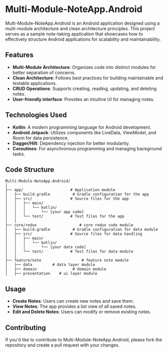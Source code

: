 # Multi-Module-NoteApp.Android

Multi-Module-NoteApp.Android is an Android application designed using a multi-module architecture and clean architecture principles. This project serves as a sample note-taking application that showcases how to effectively structure Android applications for scalability and maintainability.

## Features

- **Multi-Module Architecture**: Organizes code into distinct modules for better separation of concerns.
- **Clean Architecture**: Follows best practices for building maintainable and testable applications.
- **CRUD Operations**: Supports creating, reading, updating, and deleting notes.
- **User-friendly interface**: Provides an intuitive UI for managing notes.

## Technologies Used

- **Kotlin**: A modern programming language for Android development.
- **Android Jetpack**: Utilizes components like LiveData, ViewModel, and Room for data persistence.
- **Dagger/Hilt**: Dependency injection for better modularity.
- **Coroutines**: For asynchronous programming and managing background tasks.


## Code Structure

```
Multi-Module-NoteApp.Android/
│
├── app/                     # Application module
│   ├── build.gradle          # Gradle configuration for the app
│   ├── src/                 # Source files for the app
│   │   ├── main/
│   │   │   └── kotlin/
│   │   │       └── [your app code]
│   │   └── test/            # Test files for the app
│   │
├── core/redux                   # core redux code module
│   ├── build.gradle          # Gradle configuration for data module
│   ├── src/                 # Source files for data handling
│   │   ├── main/
│   │   │   └── kotlin/
│   │   │       └── [your data code]
│   │   └── test/            # Test files for data module
│   │
├── feature/note                  # feature note module
│   ├── data         # data layer module
│   ├── domain                # domain module
│   ├── presentation    # ui layer module

```

## Usage

- **Create Notes**: Users can create new notes and save them.
- **View Notes**: The app provides a list view of all saved notes.
- **Edit and Delete Notes**: Users can modify or remove existing notes.

## Contributing

If you'd like to contribute to Multi-Module-NoteApp.Android, please fork the repository and create a pull request with your changes. 
